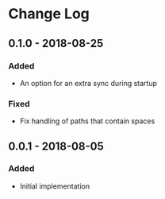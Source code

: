 # Change Log

## 0.1.0 - 2018-08-25

### Added
- An option for an extra sync during startup

### Fixed
- Fix handling of paths that contain spaces


## 0.0.1 - 2018-08-05

### Added
- Initial implementation
